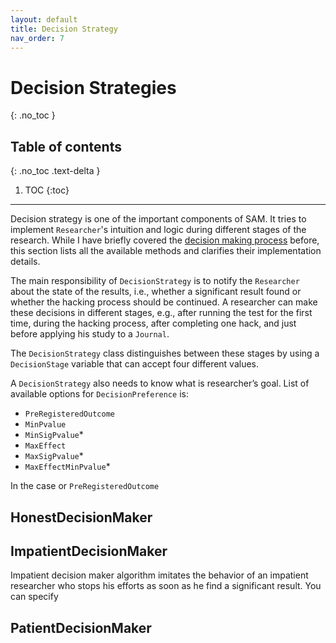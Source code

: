 ```yaml
---
layout: default
title: Decision Strategy
nav_order: 7
---
```


# Decision Strategies
{: .no_toc }

## Table of contents
{: .no_toc .text-delta }

1. TOC 
{:toc}

---

Decision strategy is one of the important components of SAM. It tries to implement `Researcher`'s intuition and logic during different stages of the research. While I have briefly covered the [decision making process](Components.md#deicion-making) before, this section lists all the available methods and clarifies their implementation details. 

The main responsibility of `DecisionStrategy` is to notify the `Researcher` about the state of the results, i.e., whether a significant result found or whether the hacking process should be continued. A researcher can make these decisions in different stages, e.g., after running the test for the first time, during the hacking process, after completing one hack, and just before applying his study to a `Journal`. 

The `DecisionStrategy` class distinguishes between these stages by using a `DecisionStage` variable that can accept four different values. 

A `DecisionStrategy` also needs to know what is researcher’s goal. List of available options for `DecisionPreference` is:

- `PreRegisteredOutcome`
- `MinPvalue`
- `MinSigPvalue`*
- `MaxEffect`
- `MaxSigPvalue`*
- `MaxEffectMinPvalue`*

In the case or `PreRegisteredOutcome`

## HonestDecisionMaker


## ImpatientDecisionMaker

Impatient decision maker algorithm imitates the behavior of an impatient researcher who stops his efforts as soon as he find a significant result. You can specify 


## PatientDecisionMaker




